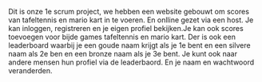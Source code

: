 Dit is onze 1e scrum project, we hebben een website gebouwt om scores van tafeltennis en mario kart in te voeren. En onlline gezet via een host. Je kan inloggen, registreren en je eigen profiel bekijken.Je kan ook scores toevoegen voor bijde games tafeltennis en mario kart. Der is ook een leaderboard waarbij je een goude naam krijgt als je 1e bent en een silvere naam als 2e ben en een bronze naam als je 3e bent. Je kunt ook naar andere mensen hun profiel via de leaderbaord. En je naam en wachtwoord veranderden.
